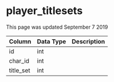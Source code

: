 # player\_titlesets

This page was updated September 7 2019

| Column | Data Type | Description |
| :--- | :--- | :--- |
| id | int |  |
| char\_id | int |  |
| title\_set | int |  |

